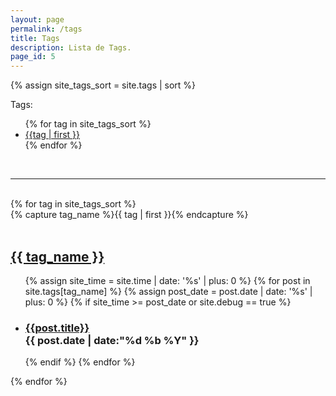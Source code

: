 ```yaml
---
layout: page
permalink: /tags
title: Tags
description: Lista de Tags.
page_id: 5
---
```


{% assign site_tags_sort = site.tags | sort %}
<p class="tabs-textcolor">Tags:</p>
<ul class="tag-column-list-3">
  {% for tag in site_tags_sort %}
    <li class="tags-link-mark">
      <a href="#{{tag | first }}" class="tags-link-capsule">
        {{tag | first }}
      </a>
    </li>
  {% endfor %}
</ul>
<div><br><hr><br></div>
{% for tag in site_tags_sort %}
  <div class="tags-group">
    {% capture tag_name %}{{ tag | first }}{% endcapture %}
    <div id="{{ tag_name | slugize }}"><br></div>
    <h2 class="tag-head">
      <a href="#{{ tag_name | slugize }}" class="tags-link-capsule tags-link-capsule-title">
        {{ tag_name }}
      </a>
    </h2>
    <ul>
      {% assign site_time = site.time | date: '%s' | plus: 0 %}
      {% for post in site.tags[tag_name] %}
        {% assign post_date = post.date | date: '%s' | plus: 0 %}
        {% if site_time >= post_date or site.debug == true %}
          <li>
            <h3>
                <a href="{{ post.url | prepend: site.baseurl | replace: '//', '/' }}" class="tags-link-capsule tags-link-capsule-content">
                  {{post.title}}
                </a><br>
                <time>{{ post.date | date:"%d %b %Y" }}</time>
            </h3>
          </li>
        {% endif %}
      {% endfor %}
    </ul>
  </div>
{% endfor %}
